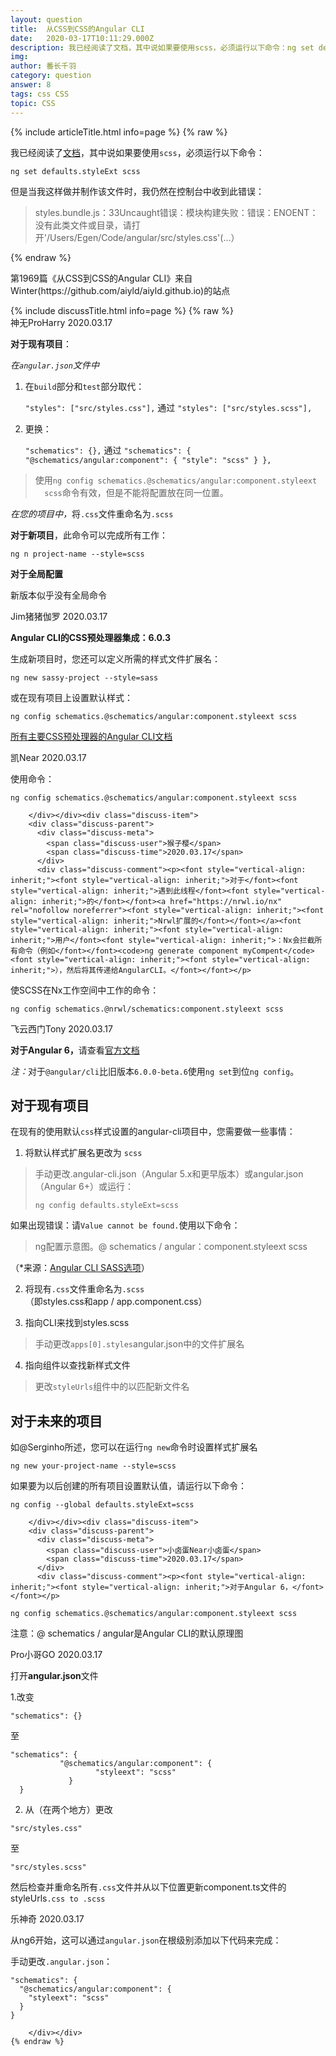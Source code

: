 ```yaml
---
layout: question
title:  从CSS到CSS的Angular CLI
date:   2020-03-17T10:11:29.000Z
description: 我已经阅读了文档，其中说如果要使用scss，必须运行以下命令：ng set defaults.styleExt scss但是当我这样做并制作该文...
img: 
author: 番长千羽
category: question
answer: 8
tags: css CSS
topic: CSS
---
```

<div class="article-root">
  <div class="article">
    {% include articleTitle.html info=page %}
    {% raw %}
    <div class="article-content"><p><font style="vertical-align: inherit;"><font style="vertical-align: inherit;">我已经阅读了</font></font><a href="https://github.com/angular/angular-cli" rel="noreferrer"><font style="vertical-align: inherit;"><font style="vertical-align: inherit;">文档</font></font></a><font style="vertical-align: inherit;"><font style="vertical-align: inherit;">，其中说如果要使用</font></font><code>scss</code><font style="vertical-align: inherit;"><font style="vertical-align: inherit;">，必须运行以下命令：</font></font></p>

<pre><code>ng set defaults.styleExt scss
</code></pre>

<p><font style="vertical-align: inherit;"><font style="vertical-align: inherit;">但是当我这样做并制作该文件时，我仍然在控制台中收到此错误：</font></font></p>

<blockquote>
  <p><font style="vertical-align: inherit;"><font style="vertical-align: inherit;">styles.bundle.js：33Uncaught错误：模块构建失败：错误：ENOENT：没有此类文件或目录，请打开'/Users/Egen/Code/angular/src/styles.css'(…）</font></font></p>
</blockquote></div>
    {% endraw %}
  </div>
  <p class="winter_mark">第1969篇《从CSS到CSS的Angular CLI》来自Winter(https://github.com/aiyld/aiyld.github.io)的站点</p>
  <div class="discuss-wrapper">
    {% include discussTitle.html info=page %}
    {% raw %}
    <div class="discuss-item">
        <div class="discuss-parent">
          <div class="discuss-meta">
            <span class="discuss-user">神无ProHarry</span>
            <span class="discuss-time">2020.03.17</span>
          </div>
          <div class="discuss-comment"><p><strong><font style="vertical-align: inherit;"><font style="vertical-align: inherit;">对于现有项目</font></font></strong><font style="vertical-align: inherit;"><font style="vertical-align: inherit;">：</font></font></p>

<p><em><font style="vertical-align: inherit;"><font style="vertical-align: inherit;">在</font></font><code>angular.json</code><font style="vertical-align: inherit;"><font style="vertical-align: inherit;">文件中</font></font></em></p>

<ol>
<li><p><font style="vertical-align: inherit;"><font style="vertical-align: inherit;">在</font></font><code>build</code><font style="vertical-align: inherit;"><font style="vertical-align: inherit;">部分和</font></font><code>test</code><font style="vertical-align: inherit;"><font style="vertical-align: inherit;">部分取代：</font></font></p>

<p><code>"styles": ["src/styles.css"],</code><font style="vertical-align: inherit;"><font style="vertical-align: inherit;"> 通过 </font></font><code>"styles": ["src/styles.scss"],</code></p></li>
<li><p><font style="vertical-align: inherit;"><font style="vertical-align: inherit;">更换：</font></font></p>

<p><code>"schematics": {},</code><font style="vertical-align: inherit;"><font style="vertical-align: inherit;"> 通过 </font></font><code>"schematics": { "@schematics/angular:component": { "style": "scss" } },</code></p></li>
</ol>

<blockquote>
  <p><font style="vertical-align: inherit;"><font style="vertical-align: inherit;">使用</font></font><code>ng config schematics.@schematics/angular:component.styleext
  scss</code><font style="vertical-align: inherit;"><font style="vertical-align: inherit;">命令有效，但是不能将配置放在同一位置。</font></font></p>
</blockquote>

<p><em><font style="vertical-align: inherit;"><font style="vertical-align: inherit;">在您的项目中，</font></font></em><font style="vertical-align: inherit;"><font style="vertical-align: inherit;">将</font></font><code>.css</code><font style="vertical-align: inherit;"><font style="vertical-align: inherit;">文件</font><font style="vertical-align: inherit;">重命名</font><font style="vertical-align: inherit;">为</font></font><code>.scss</code></p>

<p><strong><font style="vertical-align: inherit;"><font style="vertical-align: inherit;">对于新项目</font></font></strong><font style="vertical-align: inherit;"><font style="vertical-align: inherit;">，此命令可以完成所有工作：</font></font></p>

<pre><code>ng n project-name --style=scss
</code></pre>

<p><strong><font style="vertical-align: inherit;"><font style="vertical-align: inherit;">对于全局配置</font></font></strong></p>

<p><font style="vertical-align: inherit;"><font style="vertical-align: inherit;">新版本似乎没有全局命令</font></font></p></div>
        </div></div><div class="discuss-item">
        <div class="discuss-parent">
          <div class="discuss-meta">
            <span class="discuss-user">Jim猪猪伽罗</span>
            <span class="discuss-time">2020.03.17</span>
          </div>
          <div class="discuss-comment"><p><strong><font style="vertical-align: inherit;"><font style="vertical-align: inherit;">Angular CLI的CSS预处理器集成：6.0.3</font></font></strong></p>

<p><font style="vertical-align: inherit;"><font style="vertical-align: inherit;">生成新项目时，您还可以定义所需的样式文件扩展名：</font></font></p>

<pre><code>ng new sassy-project --style=sass
</code></pre>

<p><font style="vertical-align: inherit;"><font style="vertical-align: inherit;">或在现有项目上设置默认样式：</font></font></p>

<pre><code>ng config schematics.@schematics/angular:component.styleext scss
</code></pre>

<p><a href="https://github.com/angular/angular-cli/wiki/stories-css-preprocessors" rel="noreferrer"><font style="vertical-align: inherit;"><font style="vertical-align: inherit;">所有主要CSS预处理器的Angular CLI文档</font></font></a></p></div>
        </div></div><div class="discuss-item">
        <div class="discuss-parent">
          <div class="discuss-meta">
            <span class="discuss-user">凯Near</span>
            <span class="discuss-time">2020.03.17</span>
          </div>
          <div class="discuss-comment"><p><font style="vertical-align: inherit;"><font style="vertical-align: inherit;">使用命令：</font></font></p>

<pre><code>ng config schematics.@schematics/angular:component.styleext scss
</code></pre></div>
        </div></div><div class="discuss-item">
        <div class="discuss-parent">
          <div class="discuss-meta">
            <span class="discuss-user">猴子樱</span>
            <span class="discuss-time">2020.03.17</span>
          </div>
          <div class="discuss-comment"><p><font style="vertical-align: inherit;"><font style="vertical-align: inherit;">对于</font><font style="vertical-align: inherit;">遇到此线程</font><font style="vertical-align: inherit;">的</font></font><a href="https://nrwl.io/nx" rel="nofollow noreferrer"><font style="vertical-align: inherit;"><font style="vertical-align: inherit;">Nrwl扩展的</font></font></a><font style="vertical-align: inherit;"><font style="vertical-align: inherit;">用户</font><font style="vertical-align: inherit;">：Nx会拦截所有命令（例如</font></font><code>ng generate component myCompent</code><font style="vertical-align: inherit;"><font style="vertical-align: inherit;">），然后将其传递给AngularCLI。</font></font></p>

<p><font style="vertical-align: inherit;"><font style="vertical-align: inherit;">使SCSS在Nx工作空间中工作的命令：</font></font></p>

<p><code>ng config schematics.@nrwl/schematics:component.styleext scss</code> </p></div>
        </div></div><div class="discuss-item">
        <div class="discuss-parent">
          <div class="discuss-meta">
            <span class="discuss-user">飞云西门Tony</span>
            <span class="discuss-time">2020.03.17</span>
          </div>
          <div class="discuss-comment"><p><strong><font style="vertical-align: inherit;"><font style="vertical-align: inherit;">对于Angular 6，</font></font></strong><font style="vertical-align: inherit;"><font style="vertical-align: inherit;">请查看</font></font><a href="https://github.com/angular/angular-cli/wiki/stories-css-preprocessors" rel="noreferrer"><font style="vertical-align: inherit;"><font style="vertical-align: inherit;">官方文档</font></font></a></p>

<p><em><font style="vertical-align: inherit;"><font style="vertical-align: inherit;">注：</font></font></em><font style="vertical-align: inherit;"><font style="vertical-align: inherit;">对于</font></font><code>@angular/cli</code><font style="vertical-align: inherit;"><font style="vertical-align: inherit;">比旧版本</font></font><code>6.0.0-beta.6</code><font style="vertical-align: inherit;"><font style="vertical-align: inherit;">使用</font></font><code>ng set</code><font style="vertical-align: inherit;"><font style="vertical-align: inherit;">到位</font></font><code>ng config</code><font style="vertical-align: inherit;"><font style="vertical-align: inherit;">。</font></font></p>

<h2><font style="vertical-align: inherit;"><font style="vertical-align: inherit;">对于现有项目</font></font></h2>

<p><font style="vertical-align: inherit;"><font style="vertical-align: inherit;">在现有的使用默认</font></font><code>css</code><font style="vertical-align: inherit;"><font style="vertical-align: inherit;">样式</font><font style="vertical-align: inherit;">设置的angular-cli项目中，</font><font style="vertical-align: inherit;">您需要做一些事情：</font></font></p>

<ol>
<li><font style="vertical-align: inherit;"><font style="vertical-align: inherit;">将默认样式扩展名更改为 </font></font><code>scss</code></li>
</ol>

<blockquote>
  <p><font style="vertical-align: inherit;"><font style="vertical-align: inherit;">手动更改.angular-cli.json（Angular 5.x和更早版本）或angular.json（Angular 6+）或运行：</font></font></p>

<pre><code>ng config defaults.styleExt=scss
</code></pre>
</blockquote>

<p><font style="vertical-align: inherit;"><font style="vertical-align: inherit;">如果出现错误：请</font></font><code>Value cannot be found.</code><font style="vertical-align: inherit;"><font style="vertical-align: inherit;">使用以下命令：</font></font></p>

<blockquote>
  <p><font style="vertical-align: inherit;"><font style="vertical-align: inherit;">ng配置示意图。@ schematics / angular：component.styleext scss</font></font></p>
</blockquote>

<p><font style="vertical-align: inherit;"><font style="vertical-align: inherit;">（*来源：</font></font><a href="https://stackoverflow.com/questions/36220256/angular-cli-sass-options"><font style="vertical-align: inherit;"><font style="vertical-align: inherit;">Angular CLI SASS选项</font></font></a><font style="vertical-align: inherit;"><font style="vertical-align: inherit;">）</font></font></p>

<ol start="2">
<li><p><font style="vertical-align: inherit;"><font style="vertical-align: inherit;">将现有</font></font><code>.css</code><font style="vertical-align: inherit;"><font style="vertical-align: inherit;">文件</font><font style="vertical-align: inherit;">重命名</font><font style="vertical-align: inherit;">为</font></font><code>.scss</code><font style="vertical-align: inherit;"><font style="vertical-align: inherit;">（即styles.css和app / app.component.css）</font></font></p></li>
<li><p><font style="vertical-align: inherit;"><font style="vertical-align: inherit;">指向CLI来找到styles.scss</font></font></p></li>
</ol>

<blockquote>
  <p><font style="vertical-align: inherit;"><font style="vertical-align: inherit;">手动更改</font></font><code>apps[0].styles</code><font style="vertical-align: inherit;"><font style="vertical-align: inherit;">angular.json中</font><font style="vertical-align: inherit;">的文件扩展名</font></font></p>
</blockquote>

<ol start="4">
<li><font style="vertical-align: inherit;"><font style="vertical-align: inherit;">指向组件以查找新样式文件</font></font></li>
</ol>

<blockquote>
  <p><font style="vertical-align: inherit;"><font style="vertical-align: inherit;">更改</font></font><code>styleUrls</code><font style="vertical-align: inherit;"><font style="vertical-align: inherit;">组件中的以匹配新文件名</font></font></p>
</blockquote>

<h2><font style="vertical-align: inherit;"><font style="vertical-align: inherit;">对于未来的项目</font></font></h2>

<p><font style="vertical-align: inherit;"><font style="vertical-align: inherit;">如@Serginho所述，您可以在运行</font></font><code>ng new</code><font style="vertical-align: inherit;"><font style="vertical-align: inherit;">命令</font><font style="vertical-align: inherit;">时设置样式扩展名</font></font></p>

<pre><code>ng new your-project-name --style=scss
</code></pre>

<p><font style="vertical-align: inherit;"><font style="vertical-align: inherit;">如果要为以后创建的所有项目设置默认值，请运行以下命令：</font></font></p>

<pre><code>ng config --global defaults.styleExt=scss
</code></pre></div>
        </div></div><div class="discuss-item">
        <div class="discuss-parent">
          <div class="discuss-meta">
            <span class="discuss-user">小卤蛋Near小卤蛋</span>
            <span class="discuss-time">2020.03.17</span>
          </div>
          <div class="discuss-comment"><p><font style="vertical-align: inherit;"><font style="vertical-align: inherit;">对于Angular 6，</font></font></p>

<pre><code>ng config schematics.@schematics/angular:component.styleext scss
</code></pre>

<p><font style="vertical-align: inherit;"><font style="vertical-align: inherit;">注意：@ schematics / angular是Angular CLI的默认原理图</font></font></p></div>
        </div></div><div class="discuss-item">
        <div class="discuss-parent">
          <div class="discuss-meta">
            <span class="discuss-user">Pro小哥GO</span>
            <span class="discuss-time">2020.03.17</span>
          </div>
          <div class="discuss-comment"><p><font style="vertical-align: inherit;"><font style="vertical-align: inherit;">打开</font></font><strong><font style="vertical-align: inherit;"><font style="vertical-align: inherit;">angular.json</font></font></strong><font style="vertical-align: inherit;"><font style="vertical-align: inherit;">文件</font></font></p>

<p><font style="vertical-align: inherit;"><font style="vertical-align: inherit;">1.改变</font></font></p>

<p><code>"schematics": {}</code></p>

<p><font style="vertical-align: inherit;"><font style="vertical-align: inherit;">至</font></font></p>

<pre><code>"schematics": {<font></font>
           "@schematics/angular:component": {<font></font>
                   "styleext": "scss"       <font></font>
             }  <font></font>
  }<font></font>
</code></pre>

<ol start="2">
<li><font style="vertical-align: inherit;"><font style="vertical-align: inherit;">从（在两个地方）更改</font></font></li>
</ol>

<p><code>"src/styles.css"</code></p>

<p><font style="vertical-align: inherit;"><font style="vertical-align: inherit;">至</font></font></p>

<p><code>"src/styles.scss"</code></p>

<p><font style="vertical-align: inherit;"><font style="vertical-align: inherit;">然后检查并重命名所有</font></font><code>.css</code><font style="vertical-align: inherit;"><font style="vertical-align: inherit;">文件并从以下位置更新component.ts文件的styleUrls</font></font><code>.css to .scss</code></p></div>
        </div></div><div class="discuss-item">
        <div class="discuss-parent">
          <div class="discuss-meta">
            <span class="discuss-user">乐神奇</span>
            <span class="discuss-time">2020.03.17</span>
          </div>
          <div class="discuss-comment"><p><font style="vertical-align: inherit;"><font style="vertical-align: inherit;">从ng6开始，这可以通过</font></font><code>angular.json</code><font style="vertical-align: inherit;"><font style="vertical-align: inherit;">在根级别</font><font style="vertical-align: inherit;">添加以下代码来完成</font><font style="vertical-align: inherit;">：</font></font></p>

<p><font style="vertical-align: inherit;"><font style="vertical-align: inherit;">手动更改</font></font><code>.angular.json</code><font style="vertical-align: inherit;"><font style="vertical-align: inherit;">：</font></font></p>

<pre class="lang-js prettyprint-override"><code>"schematics": {<font></font>
  "@schematics/angular:component": {<font></font>
    "styleext": "scss"<font></font>
  }<font></font>
}<font></font>
</code></pre></div>
        </div></div>
    {% endraw %}
  </div>
<div>
